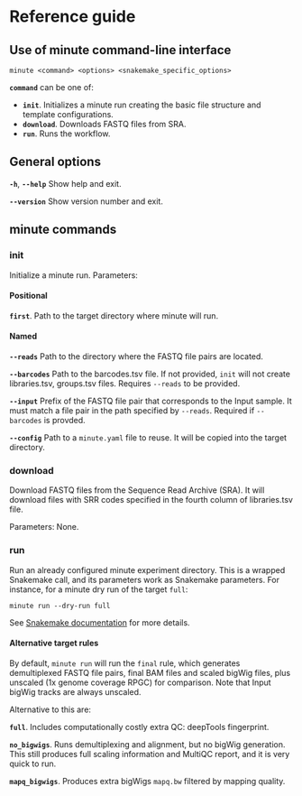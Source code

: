 # Reference guide

## Use of minute command-line interface

    minute <command> <options> <snakemake_specific_options>

**`command`** can be one of:

- **`init`**. Initializes a minute run creating the basic file structure and
template configurations.
- **`download`**. Downloads FASTQ files from SRA.
- **`run`**. Runs the workflow.

## General options

**`-h`**, **`--help`** Show help and exit.

**`--version`** Show version number and exit.


## minute commands

### init

Initialize a minute run. Parameters:

#### Positional

**`first`**. Path to the target directory where minute will run.

#### Named

**`--reads`** Path to the directory where the FASTQ file pairs are located.

**`--barcodes`** Path to the barcodes.tsv file. If not provided, `init` will
not create libraries.tsv, groups.tsv files. Requires `--reads` to be provided.

**`--input`** Prefix of the FASTQ file pair that corresponds to the Input sample.
It must match a file pair in the path specified by `--reads`. Required if 
`--barcodes` is provded.  

**`--config`** Path to a `minute.yaml` file to reuse. It will be copied into the
target directory.


### download

Download FASTQ files from the Sequence Read Archive (SRA). It will download
files with SRR codes specified in the fourth column of libraries.tsv file. 

Parameters: None.

### run

Run an already configured minute experiment directory. This is a wrapped 
Snakemake call, and its parameters work as Snakemake parameters. For instance,
for a minute dry run of the target `full`:

    minute run --dry-run full

See [Snakemake documentation](https://snakemake.readthedocs.io/) for more details.


#### Alternative target rules

By default, `minute run` will run the `final` rule, which generates demultiplexed
FASTQ file pairs, final BAM files and scaled bigWig files, plus unscaled (1x 
genome coverage RPGC) for comparison. Note that Input bigWig tracks are always
unscaled.

Alternative to this are:

**`full`**. Includes computationally costly extra QC: deepTools fingerprint.

**`no_bigwigs`**. Runs demultiplexing and alignment, but no bigWig generation. This
still produces full scaling information and MultiQC report, and it is very quick
to run.

**`mapq_bigwigs`**. Produces extra bigWigs `mapq.bw` filtered by mapping quality.

